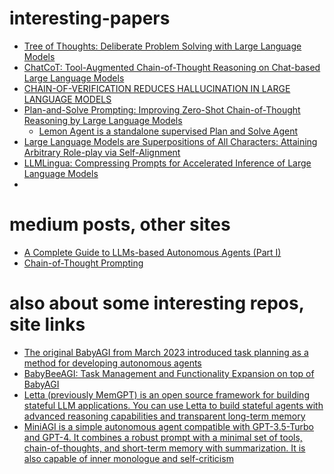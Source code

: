 # interesting-papers

* [Tree of Thoughts: Deliberate Problem Solving with Large Language Models](https://arxiv.org/pdf/2305.10601)
* [ChatCoT: Tool-Augmented Chain-of-Thought Reasoning on Chat-based Large Language Models](https://arxiv.org/pdf/2305.14323)
* [CHAIN-OF-VERIFICATION REDUCES HALLUCINATION IN LARGE LANGUAGE MODELS](https://arxiv.org/pdf/2309.11495)
* [Plan-and-Solve Prompting: Improving Zero-Shot Chain-of-Thought Reasoning by Large Language Models](https://arxiv.org/abs/2305.04091)
  * [Lemon Agent is a standalone supervised Plan and Solve Agent](https://github.com/felixbrock/lemon-agent)
* [Large Language Models are Superpositions of All Characters: Attaining Arbitrary Role-play via Self-Alignment](https://arxiv.org/pdf/2401.12474)
* [LLMLingua: Compressing Prompts for Accelerated Inference of Large Language Models](https://arxiv.org/pdf/2310.05736)
* 

# medium posts, other sites

* [A Complete Guide to LLMs-based Autonomous Agents (Part I)](https://medium.com/the-modern-scientist/a-complete-guide-to-llms-based-autonomous-agents-part-i-69515c016792)
* [Chain-of-Thought Prompting](https://www.promptingguide.ai/techniques/cot)

# also about some interesting repos, site links

* [The original BabyAGI from March 2023 introduced task planning as a method for developing autonomous agents](https://github.com/yoheinakajima/babyagi)
* [BabyBeeAGI: Task Management and Functionality Expansion on top of BabyAGI](https://yoheinakajima.com/babybeeagi-task-management-and-functionality-expansion-on-top-of-babyagi/)
* [Letta (previously MemGPT) is an open source framework for building stateful LLM applications. You can use Letta to build stateful agents with advanced reasoning capabilities and transparent long-term memory](https://github.com/cpacker/MemGPT)
* [MiniAGI is a simple autonomous agent compatible with GPT-3.5-Turbo and GPT-4. It combines a robust prompt with a minimal set of tools, chain-of-thoughts, and short-term memory with summarization. It is also capable of inner monologue and self-criticism](https://github.com/muellerberndt/mini-agi)
